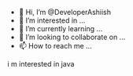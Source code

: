 - 👋 Hi, I’m @DeveloperAshiish
- 👀 I’m interested in ...
- 🌱 I’m currently learning ...
- 💞️ I’m looking to collaborate on ...
- 📫 How to reach me ...

<!---
DeveloperAshiish/DeveloperAshiish is a ✨ special ✨ repository because its `README.md` (this file) appears on your GitHub profile.
You can click the Preview link to take a look at your changes.
--->i m interested in java

